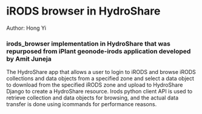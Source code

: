 # iRODS browser in HydroShare #

Author: Hong Yi

### irods_browser implementation in HydroShare that was repurposed from iPlant geonode-irods application developed by Amit Juneja ###

The HydroShare app that allows a user to login to iRODS and browse iRODS collections and data objects from a specified zone
and select a data object to download from the specified iRODS zone and upload to HydroShare Django to create a HydroShare resource.
Irods python client API is used to retrieve collection and data objects for browsing, and the actual data transfer is done using icommands
for performance reasons.